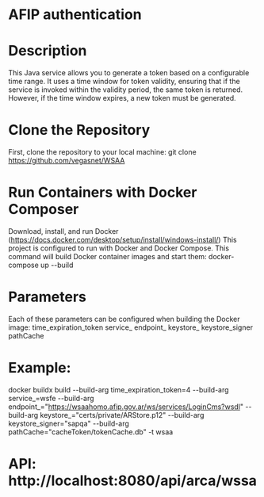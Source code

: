 # AFIP authentication

# Description
This Java service allows you to generate a token based on a configurable time range. It uses a time window for token validity, ensuring that if the service is invoked within the validity period, the same token is returned. However, if the time window expires, a new token must be generated.

# Clone the Repository
First, clone the repository to your local machine:
git clone https://github.com/vegasnet/WSAA

# Run Containers with Docker Composer
Download, install, and run Docker (https://docs.docker.com/desktop/setup/install/windows-install/)
This project is configured to run with Docker and Docker Compose.
This command will build Docker container images and start them:
docker-compose up --build

# Parameters
Each of these parameters can be configured when building the Docker image:
time_expiration_token
service_
endpoint_
keystore_
keystore_signer
pathCache
# Example:
docker buildx build --build-arg time_expiration_token=4 --build-arg service_=wsfe --build-arg endpoint_="https://wsaahomo.afip.gov.ar/ws/services/LoginCms?wsdl" --build-arg keystore_="certs/private/ARStore.p12" --build-arg keystore_signer="sapqa" --build-arg pathCache="cacheToken/tokenCache.db" -t wsaa

# API: http://localhost:8080/api/arca/wssa
